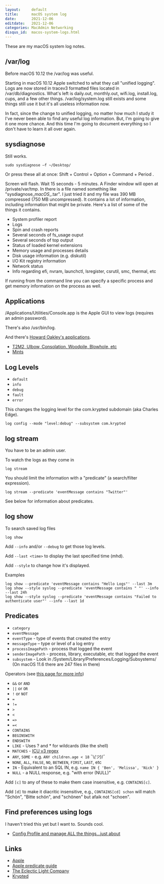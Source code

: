 ```yaml
---
layout:     default
title:      macOS system log
date:       2021-12-06
editdate:   2021-12-06
categories: MacAdmin Networking
disqus_id:  macos-system-logs.html
---
```


These are my macOS system log notes.

## /var/log

Before macOS 10.12 the /var/log was useful.

Starting in macOS 10.12 Apple switched to what they call "unified logging". Logs are now stored in tracev3 formatted files located in /var/db/diagnostics. What's left is daily.out, monthly.out, wifi.log, install.log, cups, and a few other things. /var/log/system.log still exists and some things still use it but it's all useless information now.

In fact, since the change to unified logging, no matter how much I study it I've never been able to find any useful log information. But, I'm going to give it one more chance. And this time I'm going to document everything so I don't have to learn it all over again.

## sysdiagnose

Still works.

	sudo sysdiagnose –f ~/Desktop/

Or press these all at once: Shift + Control + Option + Command + Period .

Screen will flash. Wait 15 seconds - 5 minutes. A Finder window will open at /private/var/tmp. In there is a file named something like "sysdiagnose_<datetime>_macOS_<model>_<os-build>.tar". I just tried it and my file was 390 MB compressed (750 MB uncompressed). It contains a lot of information, including information that might be private. Here's a list of some of the things it contains.

- System profiler report
- Logs
- Spin and crash reports
- Several seconds of fs_usage ouput
- Several seconds of top output
- Status of loaded kernel extensions
- Memory usage and processes details
- Disk usage information (e.g. diskutil)
- I/O Kit registry information
- Network status
- Info regarding efi, nvram, launchctl, lsregister, csrutil, smc, thermal, etc

If running from the command line you can specify a specific process and get memory information on the process as well.

## Applications

/Applications/Utilities/Console.app is the Apple GUI to view logs (requires an admin password).

There's also /usr/bin/log.

And there's [Howard Oakley's applications](https://eclecticlight.co/downloads/).

- [T2M2, Ulbow, Consolation, Woodpile, Blowhole, etc](https://eclecticlight.co/consolation-t2m2-and-log-utilities/)
- [Mints](https://eclecticlight.co/mints-a-multifunction-utility/)

## Log Levels

- `default`
- `info`
- `debug`
- `fault`
- `error`

This changes the logging level for the com.krypted subdomain (aka Charles Edge).

	log config --mode "level:debug" --subsystem com.krypted

## log stream

You have to be an admin user.

To watch the logs as they come in

	log stream

You should limit the information with a "predicate" (a search/filter expression).

	log stream --predicate 'eventMessage contains "Twitter"'

See below for information about predicates.

## log show

To search saved log files

	log show

Add `--info` and/or `--debug` to get those log levels.

Add `--last <time>` to display the last specified time (mhd).

Add `--style` to change how it's displayed.

Examples

	log show --predicate 'eventMessage contains "Hello Logs"' --last 3m
	log show --style syslog --predicate 'eventMessage contains " "' --info --last 24h
	log show --style syslog --predicate 'eventMessage contains "Failed to authenticate user"' --info --last 1d

## Predicates

- `category`
- `eventMessage`
- `eventType` - type of events that created the entry
- `messageType` – type or level of a log entry
- `processImagePath` - process that logged the event
- `senderImagePath` - process, library, executable, etc that logged the event
- `subsystem` - Look in /System/Library/Preferences/Logging/Subsystems/ (On macOS 11.6 there are 247 files in there)

Operators (see [this page for more info](https://developer.apple.com/library/archive/documentation/Cocoa/Conceptual/Predicates/Articles/pSyntax.html#//apple_ref/doc/uid/TP40001795-SW1))

- `&&` or `AND`
- `||` or `OR`
- `!` or `NOT`
- `=`
- `!=`
- `>`
- `<`
- `=>`
- `=<`
- `CONTAINS`
- `BEGINSWITH`
- `ENDSWITH`
- `LIKE` - Uses ? and * for wildcards (like the shell)
- `MATCHES` - [ICU v3 regex](https://unicode-org.github.io/icu/userguide/strings/regexp.html)
- `ANY`, `SOME` - e.g. `ANY children.age < 18` ¯\\_(ツ)_/¯
- `NONE`, `ALL`, `FALSE`, `NO`, `BETWEEN`, `FIRST`, `LAST`, etc
- `IN` - Equivalent to an SQL IN, e.g. `name IN { 'Ben', 'Melissa', 'Nick' }`
- `NULL` - a NULL response, e.g. "with error (NULL)"

Add `[c]` to any of these to make them case insensitive, e.g. `CONTAINS[c]`.

Add `[d]` to make it diacritic insensitive, e.g., `CONTAINS[cd] schon` will match "Schön", "Bitte schön", and "schönen" but afaik not "schoen".

## Find preferences using logs

I haven't tried this yet but I want to. Sounds cool.

- [Config Profile and manage ALL the things...just about](https://boberito.medium.com/config-profile-and-manage-all-the-things-just-about-cafea8627d4b)

## Links

- [Apple](https://developer.apple.com/documentation/os/logging)
- [Apple predicate guide](https://developer.apple.com/library/archive/documentation/Cocoa/Conceptual/Predicates/AdditionalChapters/Introduction.html)
- [The Eclectic Light Company](https://eclecticlight.co/2018/03/19/macos-unified-log-1-why-what-and-how/)
- [Krypted](https://krypted.com/mac-os-x/logs-logging-logger-oh/)
